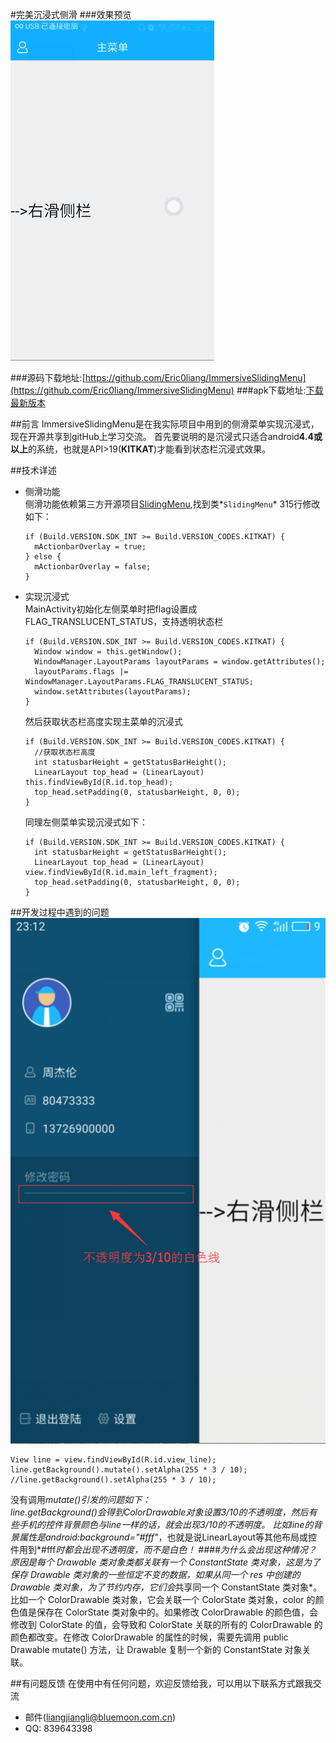 #完美沉浸式侧滑
###效果预览
![gif](https://github.com/Eric0liang/ImmersiveSlidingMenu/blob/master/sliding.gif)

###源码下载地址:[https://github.com/Eric0liang/ImmersiveSlidingMenu](https://github.com/Eric0liang/ImmersiveSlidingMenu)
###apk下载地址:[下载最新版本](http://pan.baidu.com/s/1milTSPM)


##前言
ImmersiveSlidingMenu是在我实际项目中用到的侧滑菜单实现沉浸式，现在开源共享到gitHub上学习交流。
首先要说明的是沉浸式只适合android**4.4或以上**的系统，也就是API>19(**KITKAT**)才能看到状态栏沉浸式效果。

##技术详述
* 侧滑功能<br/>
侧滑功能依赖第三方开源项目[SlidingMenu](https://github.com/jfeinstein10/SlidingMenu),找到类*`SlidingMenu`* 315行修改如下： 

    ```
    if (Build.VERSION.SDK_INT >= Build.VERSION_CODES.KITKAT) {
      mActionbarOverlay = true;
    } else {
      mActionbarOverlay = false;
    }
    ```
 
* 实现沉浸式<br/>
MainActivity初始化左侧菜单时把flag设置成 FLAG_TRANSLUCENT_STATUS，支持透明状态栏
 
    ```
    if (Build.VERSION.SDK_INT >= Build.VERSION_CODES.KITKAT) {
      Window window = this.getWindow();
      WindowManager.LayoutParams layoutParams = window.getAttributes();
      layoutParams.flags |= WindowManager.LayoutParams.FLAG_TRANSLUCENT_STATUS;
      window.setAttributes(layoutParams);
    }
    ```
 
  然后获取状态栏高度实现主菜单的沉浸式
  
  ```
  if (Build.VERSION.SDK_INT >= Build.VERSION_CODES.KITKAT) {
    //获取状态栏高度
    int statusbarHeight = getStatusBarHeight();
    LinearLayout top_head = (LinearLayout) this.findViewById(R.id.top_head);
    top_head.setPadding(0, statusbarHeight, 0, 0);
  }
  ```
  
  同理左侧菜单实现沉浸式如下：
  
  ```
  if (Build.VERSION.SDK_INT >= Build.VERSION_CODES.KITKAT) {
    int statusbarHeight = getStatusBarHeight();
    LinearLayout top_head = (LinearLayout) view.findViewById(R.id.main_left_fragment);
    top_head.setPadding(0, statusbarHeight, 0, 0);
  }
  ```

##开发过程中遇到的问题
![](https://github.com/Eric0liang/ImmersiveSlidingMenu/blob/master/screenshot.png)
```
View line = view.findViewById(R.id.view_line);
line.getBackground().mutate().setAlpha(255 * 3 / 10);
//line.getBackground().setAlpha(255 * 3 / 10);
```
没有调用*mutate()*引发的问题如下：<br/>
line.getBackground()会得到ColorDrawable对象设置3/10的不透明度，然后有些手机的控件背景颜色与line一样的话，就会出现3/10的不透明度。
比如line的背景属性是*android:background="#fff"*，也就是说LinearLayout等其他布局或控件用到*#fff*时都会出现不透明度，而不是白色！
####为什么会出现这种情况？
原因是每个 Drawable 类对象类都关联有一个 ConstantState 类对象，这是为了保存 Drawable 类对象的一些恒定不变的数据，如果从同一个 res 中创建的 Drawable 类对象，为了节约内存，它们会*共享同一个 ConstantState 类对象*。比如一个 ColorDrawable 类对象，它会关联一个 ColorState 类对象，color 的颜色值是保存在 ColorState 类对象中的。如果修改 ColorDrawable 的颜色值，会修改到 ColorState 的值，会导致和 ColorState 关联的所有的 ColorDrawable 的颜色都改变。在修改 ColorDrawable 的属性的时候，需要先调用 public Drawable mutate() 方法，让 Drawable 复制一个新的 ConstantState 对象关联。

##有问题反馈
在使用中有任何问题，欢迎反馈给我，可以用以下联系方式跟我交流

* 邮件(liangjiangli@bluemoon.com.cn)
* QQ: 839643398




    
   
